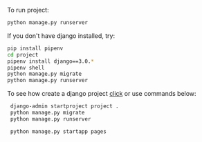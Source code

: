 To run project:
```sh
python manage.py runserver
```

If you don't have django installed, try:
```sh
pip install pipenv
cd project
pipenv install django==3.0.*
pipenv shell
python manage.py migrate
python manage.py runserver
```

To see how create a django project [click](https://python-scripts.com/django-manage-py-startapp?ysclid=ltae1zm3fi162955961) or use commands below:
```sh
 django-admin startproject project .
 python manage.py migrate
 python manage.py runserver

 python manage.py startapp pages
```